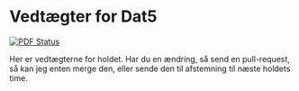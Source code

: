 # Vedtægter for Dat5
[![PDF Status](https://www.sharelatex.com/github/repos/ullebe1/dat5vedtaegter/builds/latest/badge.svg)](https://www.sharelatex.com/github/repos/ullebe1/dat5vedtaegter/builds/latest/output.pdf)

Her er vedtægterne for holdet. Har du en ændring, så send en pull-request, så kan jeg enten merge den, eller sende den til afstemning til næste holdets time.
